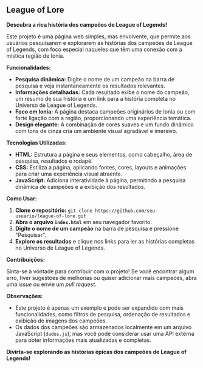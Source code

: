## League of Lore

**Descubra a rica história dos campeões de League of Legends!**

Este projeto é uma página web simples, mas envolvente, que permite aos usuários pesquisarem e explorarem as histórias dos campeões de League of Legends, com foco especial naqueles que têm uma conexão com a mística região de Ionia.

**Funcionalidades:**

* **Pesquisa dinâmica:** Digite o nome de um campeão na barra de pesquisa e veja instantaneamente os resultados relevantes.
* **Informações detalhadas:** Cada resultado exibe o nome do campeão, um resumo de sua história e um link para a história completa no Universo de League of Legends.
* **Foco em Ionia:** A página destaca campeões originários de Ionia ou com forte ligação com a região, proporcionando uma experiência temática.
* **Design elegante:** A combinação de cores suaves e um fundo dinâmico com tons de cinza cria um ambiente visual agradável e imersivo.

**Tecnologias Utilizadas:**

* **HTML:** Estrutura a página e seus elementos, como cabeçalho, área de pesquisa, resultados e rodapé.
* **CSS:** Estiliza a página, aplicando fontes, cores, layouts e animações para criar uma experiência visual atraente.
* **JavaScript:** Adiciona interatividade à página, permitindo a pesquisa dinâmica de campeões e a exibição dos resultados.

**Como Usar:**

1. **Clone o repositório:** `git clone https://github.com/seu-usuario/league-of-lore.git`
2. **Abra o arquivo `index.html`** em seu navegador favorito.
3. **Digite o nome de um campeão** na barra de pesquisa e pressione "Pesquisar".
4. **Explore os resultados** e clique nos links para ler as histórias completas no Universo de League of Legends.

**Contribuições:**

Sinta-se à vontade para contribuir com o projeto! Se você encontrar algum erro, tiver sugestões de melhorias ou quiser adicionar mais campeões, abra uma *issue* ou envie um *pull request*.

**Observações:**

* Este projeto é apenas um exemplo e pode ser expandido com mais funcionalidades, como filtros de pesquisa, ordenação de resultados e exibição de imagens dos campeões.
* Os dados dos campeões são armazenados localmente em um arquivo JavaScript (`dados.js`), mas você pode considerar usar uma API externa para obter informações mais atualizadas e completas.

**Divirta-se explorando as histórias épicas dos campeões de League of Legends!** 
